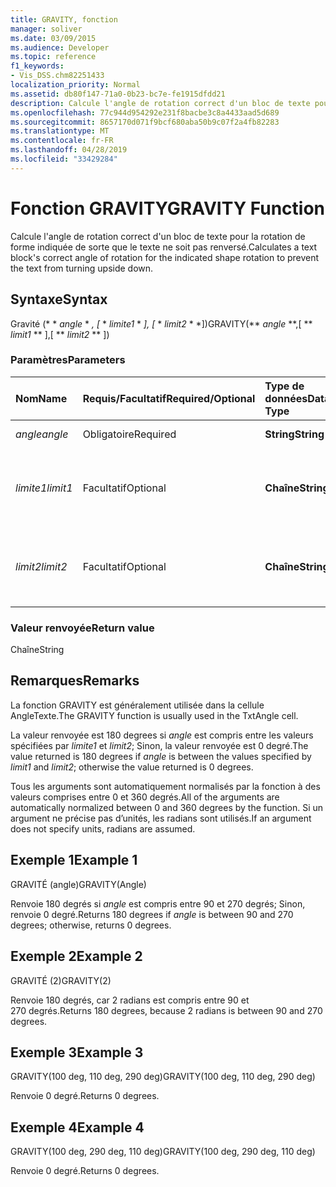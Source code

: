 ```yaml
---
title: GRAVITY, fonction
manager: soliver
ms.date: 03/09/2015
ms.audience: Developer
ms.topic: reference
f1_keywords:
- Vis_DSS.chm82251433
localization_priority: Normal
ms.assetid: db80f147-71a0-0b23-bc7e-fe1915dfdd21
description: Calcule l'angle de rotation correct d'un bloc de texte pour la rotation de forme indiquée de sorte que le texte ne soit pas renversé.
ms.openlocfilehash: 77c944d954292e231f8bacbe3c8a4433aad5d689
ms.sourcegitcommit: 8657170d071f9bcf680aba50b9c07f2a4fb82283
ms.translationtype: MT
ms.contentlocale: fr-FR
ms.lasthandoff: 04/28/2019
ms.locfileid: "33429284"
---
```

# <a name="gravity-function"></a><span data-ttu-id="6ffcd-103">Fonction GRAVITY</span><span class="sxs-lookup"><span data-stu-id="6ffcd-103">GRAVITY Function</span></span>

<span data-ttu-id="6ffcd-104">Calcule l'angle de rotation correct d'un bloc de texte pour la rotation de forme indiquée de sorte que le texte ne soit pas renversé.</span><span class="sxs-lookup"><span data-stu-id="6ffcd-104">Calculates a text block's correct angle of rotation for the indicated shape rotation to prevent the text from turning upside down.</span></span>
  
## <a name="syntax"></a><span data-ttu-id="6ffcd-105">Syntaxe</span><span class="sxs-lookup"><span data-stu-id="6ffcd-105">Syntax</span></span>

<span data-ttu-id="6ffcd-106">Gravité (\* \* *angle* \* *, [* \* *limite1* \* *], [* \* *limit2* \* \*])</span><span class="sxs-lookup"><span data-stu-id="6ffcd-106">GRAVITY(\*\* *angle* \*\*,[ \*\* *limit1* \*\* ],[ \*\* *limit2* \*\* ])</span></span> 
  
### <a name="parameters"></a><span data-ttu-id="6ffcd-107">Paramètres</span><span class="sxs-lookup"><span data-stu-id="6ffcd-107">Parameters</span></span>

|<span data-ttu-id="6ffcd-108">**Nom**</span><span class="sxs-lookup"><span data-stu-id="6ffcd-108">**Name**</span></span>|<span data-ttu-id="6ffcd-109">**Requis/Facultatif**</span><span class="sxs-lookup"><span data-stu-id="6ffcd-109">**Required/Optional**</span></span>|<span data-ttu-id="6ffcd-110">**Type de données**</span><span class="sxs-lookup"><span data-stu-id="6ffcd-110">**Data Type**</span></span>|<span data-ttu-id="6ffcd-111">**Description**</span><span class="sxs-lookup"><span data-stu-id="6ffcd-111">**Description**</span></span>|
|:-----|:-----|:-----|:-----|
| <span data-ttu-id="6ffcd-112">_angle_</span><span class="sxs-lookup"><span data-stu-id="6ffcd-112">_angle_</span></span> <br/> |<span data-ttu-id="6ffcd-113">Obligatoire</span><span class="sxs-lookup"><span data-stu-id="6ffcd-113">Required</span></span>  <br/> |<span data-ttu-id="6ffcd-114">**String**</span><span class="sxs-lookup"><span data-stu-id="6ffcd-114">**String**</span></span> <br/> | <span data-ttu-id="6ffcd-115">Angle de la forme.</span><span class="sxs-lookup"><span data-stu-id="6ffcd-115">The shape's angle.</span></span>  <br/> |
| <span data-ttu-id="6ffcd-116">_limite1_</span><span class="sxs-lookup"><span data-stu-id="6ffcd-116">_limit1_</span></span> <br/> |<span data-ttu-id="6ffcd-117">Facultatif</span><span class="sxs-lookup"><span data-stu-id="6ffcd-117">Optional</span></span>  <br/> |<span data-ttu-id="6ffcd-118">**Chaîne**</span><span class="sxs-lookup"><span data-stu-id="6ffcd-118">**String**</span></span> <br/> |<span data-ttu-id="6ffcd-119">Première limite de rotation.</span><span class="sxs-lookup"><span data-stu-id="6ffcd-119">First limit of rotation.</span></span> <span data-ttu-id="6ffcd-120">La valeur par défaut est 90 degrés.</span><span class="sxs-lookup"><span data-stu-id="6ffcd-120">Default is 90 degrees.</span></span>  <br/> |
| <span data-ttu-id="6ffcd-121">_limit2_</span><span class="sxs-lookup"><span data-stu-id="6ffcd-121">_limit2_</span></span> <br/> |<span data-ttu-id="6ffcd-122">Facultatif</span><span class="sxs-lookup"><span data-stu-id="6ffcd-122">Optional</span></span>  <br/> |<span data-ttu-id="6ffcd-123">**Chaîne**</span><span class="sxs-lookup"><span data-stu-id="6ffcd-123">**String**</span></span> <br/> |<span data-ttu-id="6ffcd-124">Deuxième limite de rotation.</span><span class="sxs-lookup"><span data-stu-id="6ffcd-124">Second limit of rotation.</span></span> <span data-ttu-id="6ffcd-125">La valeur par défaut est 270 degrés.</span><span class="sxs-lookup"><span data-stu-id="6ffcd-125">Default is 270 degrees.</span></span>  <br/> |
   
### <a name="return-value"></a><span data-ttu-id="6ffcd-126">Valeur renvoyée</span><span class="sxs-lookup"><span data-stu-id="6ffcd-126">Return value</span></span>

<span data-ttu-id="6ffcd-127">Chaîne</span><span class="sxs-lookup"><span data-stu-id="6ffcd-127">String</span></span>
  
## <a name="remarks"></a><span data-ttu-id="6ffcd-128">Remarques</span><span class="sxs-lookup"><span data-stu-id="6ffcd-128">Remarks</span></span>

<span data-ttu-id="6ffcd-129">La fonction GRAVITY est généralement utilisée dans la cellule AngleTexte.</span><span class="sxs-lookup"><span data-stu-id="6ffcd-129">The GRAVITY function is usually used in the TxtAngle cell.</span></span> 
  
<span data-ttu-id="6ffcd-130">La valeur renvoyée est 180 degrees si _angle_ est compris entre les valeurs spécifiées par _limite1_ et _limit2_; Sinon, la valeur renvoyée est 0 degré.</span><span class="sxs-lookup"><span data-stu-id="6ffcd-130">The value returned is 180 degrees if  _angle_ is between the values specified by  _limit1_ and  _limit2_; otherwise the value returned is 0 degrees.</span></span>
  
<span data-ttu-id="6ffcd-131">Tous les arguments sont automatiquement normalisés par la fonction à des valeurs comprises entre 0 et 360 degrés.</span><span class="sxs-lookup"><span data-stu-id="6ffcd-131">All of the arguments are automatically normalized between 0 and 360 degrees by the function.</span></span> <span data-ttu-id="6ffcd-132">Si un argument ne précise pas d’unités, les radians sont utilisés.</span><span class="sxs-lookup"><span data-stu-id="6ffcd-132">If an argument does not specify units, radians are assumed.</span></span> 
  
## <a name="example-1"></a><span data-ttu-id="6ffcd-133">Exemple 1</span><span class="sxs-lookup"><span data-stu-id="6ffcd-133">Example 1</span></span>

<span data-ttu-id="6ffcd-134">GRAVITÉ (angle)</span><span class="sxs-lookup"><span data-stu-id="6ffcd-134">GRAVITY(Angle)</span></span>
  
<span data-ttu-id="6ffcd-135">Renvoie 180 degrés si *angle* est compris entre 90 et 270 degrés; Sinon, renvoie 0 degré.</span><span class="sxs-lookup"><span data-stu-id="6ffcd-135">Returns 180 degrees if  *angle*  is between 90 and 270 degrees; otherwise, returns 0 degrees.</span></span> 
  
## <a name="example-2"></a><span data-ttu-id="6ffcd-136">Exemple 2</span><span class="sxs-lookup"><span data-stu-id="6ffcd-136">Example 2</span></span>

<span data-ttu-id="6ffcd-137">GRAVITÉ (2)</span><span class="sxs-lookup"><span data-stu-id="6ffcd-137">GRAVITY(2)</span></span>
  
<span data-ttu-id="6ffcd-138">Renvoie 180 degrés, car 2 radians est compris entre 90 et 270 degrés.</span><span class="sxs-lookup"><span data-stu-id="6ffcd-138">Returns 180 degrees, because 2 radians is between 90 and 270 degrees.</span></span>
  
## <a name="example-3"></a><span data-ttu-id="6ffcd-139">Exemple 3</span><span class="sxs-lookup"><span data-stu-id="6ffcd-139">Example 3</span></span>

<span data-ttu-id="6ffcd-140">GRAVITY(100 deg, 110 deg, 290 deg)</span><span class="sxs-lookup"><span data-stu-id="6ffcd-140">GRAVITY(100 deg, 110 deg, 290 deg)</span></span>
  
<span data-ttu-id="6ffcd-141">Renvoie 0 degré.</span><span class="sxs-lookup"><span data-stu-id="6ffcd-141">Returns 0 degrees.</span></span>
  
## <a name="example-4"></a><span data-ttu-id="6ffcd-142">Exemple 4</span><span class="sxs-lookup"><span data-stu-id="6ffcd-142">Example 4</span></span>

<span data-ttu-id="6ffcd-143">GRAVITY(100 deg, 290 deg, 110 deg)</span><span class="sxs-lookup"><span data-stu-id="6ffcd-143">GRAVITY(100 deg, 290 deg, 110 deg)</span></span>
  
<span data-ttu-id="6ffcd-144">Renvoie 0 degré.</span><span class="sxs-lookup"><span data-stu-id="6ffcd-144">Returns 0 degrees.</span></span>
  

